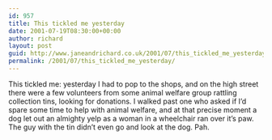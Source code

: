 ```yaml
---
id: 957
title: This tickled me yesterday
date: 2001-07-19T08:30:00+00:00
author: richard
layout: post
guid: http://www.janeandrichard.co.uk/2001/07/this_tickled_me_yesterday
permalink: /2001/07/this_tickled_me_yesterday/
---
```

This tickled me: yesterday I had to pop to the shops, and on the high street there were a few volunteers from some animal welfare group rattling collection tins, looking for donations. I walked past one who asked if I&#8217;d spare some time to help with animal welfare, and at that precise moment a dog let out an almighty yelp as a woman in a wheelchair ran over it&#8217;s paw. The guy with the tin didn&#8217;t even go and look at the dog. Pah.